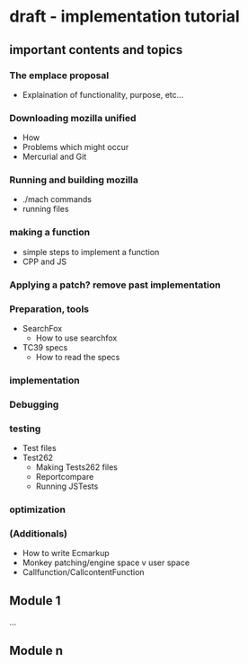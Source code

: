 # draft - implementation tutorial

## important contents and topics

### The emplace proposal
- Explaination of functionality, purpose, etc...

### Downloading mozilla unified
- How
- Problems which might occur
- Mercurial and Git

### Running and building mozilla
- ./mach commands
- running files

### making a function 
- simple steps to implement a function
- CPP and JS

### Applying a patch? remove past implementation

### Preparation, tools
- SearchFox
    - How to use searchfox
- TC39 specs
    - How to read the specs

### implementation

### Debugging

### testing
- Test files
- Test262
    - Making Tests262 files
    - Reportcompare
    - Running JSTests

### optimization

### (Additionals)
- How to write Ecmarkup
- Monkey patching/engine space v user space
- Callfunction/CallcontentFunction

## Module 1
...
## Module n